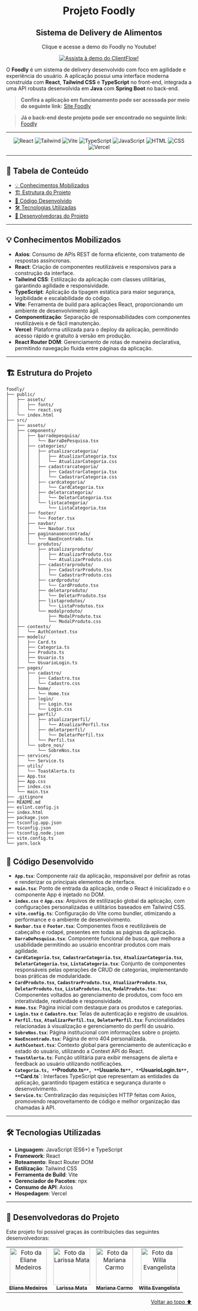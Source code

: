 <div align='center' id='topo'/>

# Projeto Foodly
## Sistema de Delivery de Alimentos

Clique e acesse a demo do Foodly no Youtube!

[![Assista à demo do ClientFlow!](https://ik.imagekit.io/willa/Design%20sem%20nome%20(5).png?updatedAt=1746213311039)](https://youtu.be/HInqPNLu2u8)


</div>

O **Foodly** é um sistema de delivery desenvolvido com foco em agilidade e experiência do usuário. A aplicação possui uma interface moderna construída com **React**, **Tailwind CSS** e **TypeScript** no front-end, integrada a uma API robusta desenvolvida em **Java** com **Spring Boot** no back-end.

> **Confira a aplicação em funcionamento pode ser acessada por meio do seguinte link:** [Site Foodly](https://foodly-react-five.vercel.app/)

> **Já o back-end deste projeto pode ser encontrado no seguinte link:** [Foodly](https://github.com/Projeto-ClientFlow/Foodly)

******

<div align='center'/>

  ![React](https://a11ybadges.com/badge?logo=react)
  ![Tailwind](https://a11ybadges.com/badge?logo=tailwindcss)
  ![Vite](https://a11ybadges.com/badge?logo=vite)
  ![TypeScript](https://a11ybadges.com/badge?logo=typescript)
  ![JavaScript](https://a11ybadges.com/badge?logo=javascript)
  ![HTML](https://a11ybadges.com/badge?logo=html5)
  ![CSS](https://a11ybadges.com/badge?logo=css3)
  ![Vercel](https://a11ybadges.com/badge?logo=vercel)

</div>

******

## 📖 Tabela de Conteúdo
- [💡 Conhecimentos Mobilizados](#conhecimentosMobilizados)
- [🏗️ Estrutura do Projeto](#estruturaDoProjeto)
- [📂 Código Desenvolvido](#codigoDesenvolvido)
- [🛠️ Tecnologias Utilizadas](#tecnologiasUtilizadas)
- [🤝 Desenvolvedoras do Projeto](#devas)

---

<div id='conhecimentosMobilizados'/> 

## 💡 Conhecimentos Mobilizados

- **Axios**: Consumo de APIs REST de forma eficiente, com tratamento de respostas assíncronas.
- **React**: Criação de componentes reutilizáveis e responsivos para a construção da interface.
- **Tailwind CSS**: Estilização da aplicação com classes utilitárias, garantindo agilidade e responsividade.
- **TypeScript**: Aplicação da tipagem estática para maior segurança, legibilidade e escalabilidade do código.
- **Vite**: Ferramenta de build para aplicações React, proporcionando um ambiente de desenvolvimento ágil.
- **Componentização**: Separação de responsabilidades com componentes reutilizáveis e de fácil manutenção.
- **Vercel**: Plataforma utilizada para o deploy da aplicação, permitindo acesso rápido e gratuito à versão em produção.
- **React Router DOM**: Gerenciamento de rotas de maneira declarativa, permitindo navegação fluida entre páginas da aplicação.

---

<div id='estruturaDoProjeto'/> 

## 🏗️ Estrutura do Projeto

```
foodly/
├── public/
│   ├── assets/
│   │   ├── fonts/
│   │   └── react.svg
│   └── index.html
├── src/
│   ├── assets/
│   ├── components/
│   │   ├── barradepesquisa/
│   │   │   └── BarraDePesquisa.tsx
│   │   ├── categories/
│   │   │   ├── atualizarcategoria/
│   │   │   │   ├── AtualizarCategoria.tsx
│   │   │   │   └── AtualizarCategoria.css
│   │   │   ├── cadastrarcategoria/
│   │   │   │   ├── CadastrarCategoria.tsx
│   │   │   │   └── CadastrarCategoria.css
│   │   │   ├── cardcategoria/
│   │   │   │   └── CardCategoria.tsx
│   │   │   ├── deletarcategoria/
│   │   │   │   └── DeletarCategoria.tsx
│   │   │   └── listacategoria/
│   │   │       └── ListaCategoria.tsx
│   │   ├── footer/
│   │   │   └── Footer.tsx
│   │   ├── navbar/
│   │   │   └── Navbar.tsx
│   │   ├── paginanaoencontrada/
│   │   │   └── NaoEncontrado.tsx
│   │   └── produtos/
│   │       ├── atualizarproduto/
│   │       │   ├── AtualizarProduto.tsx
│   │       │   └── AtualizarProduto.css
│   │       ├── cadastrarproduto/
│   │       │   ├── CadastrarProduto.tsx
│   │       │   └── CadastrarProduto.css
│   │       ├── cardproduto/
│   │       │   └── CardProduto.tsx
│   │       ├── deletarproduto/
│   │       │   └── DeletarProduto.tsx
│   │       ├── listaprodutos/
│   │       │   └── ListaProdutos.tsx
│   │       └── modalproduto/
│   │           ├── ModalProduto.tsx
│   │           └── ModalProduto.css
│   ├── contexts/
│   │   └── AuthContext.tsx
│   ├── models/
│   │   ├── Card.ts
│   │   ├── Categoria.ts
│   │   ├── Produto.ts
│   │   ├── Usuario.ts
│   │   └── UsuarioLogin.ts
│   ├── pages/
│   │   ├── cadastro/
│   │   │   ├── Cadastro.tsx
│   │   │   └── Cadastro.css
│   │   ├── home/
│   │   │   └── Home.tsx
│   │   ├── login/
│   │   │   ├── Login.tsx
│   │   │   └── Login.css
│   │   ├── perfil/
│   │   │   ├── atualizarperfil/
│   │   │   │   └── AtualizarPerfil.tsx
│   │   │   ├── deletarperfil/
│   │   │   │   └── DeletarPerfil.tsx
│   │   │   └── Perfil.tsx
│   │   └── sobre_nos/
│   │       └── SobreNos.tsx
│   ├── services/
│   │   └── Service.ts
│   ├── utils/
│   │   └── ToastAlerta.ts
│   ├── App.tsx
│   ├── App.css
│   ├── index.css
│   └── main.tsx
├── .gitignore
├── README.md
├── eslint.config.js
├── index.html
├── package.json
├── tsconfig.app.json
├── tsconfig.json
├── tsconfig.node.json
├── vite.config.ts
└── yarn.lock
```

<div id='codigoDesenvolvido'/>

## 📂 Código Desenvolvido

- **`App.tsx`**: Componente raiz da aplicação, responsável por definir as rotas e renderizar os principais elementos de interface.
- **`main.tsx`**: Ponto de entrada da aplicação, onde o React é inicializado e o componente App é injetado no DOM.
- **`index.css`** e **`App.css`**: Arquivos de estilização global da aplicação, com configurações personalizadas e utilitários baseados em Tailwind CSS.
- **`vite.config.ts`**: Configuração do Vite como bundler, otimizando a performance e o ambiente de desenvolvimento.
- **`Navbar.tsx`** e **`Footer.tsx`**: Componentes fixos e reutilizáveis de cabeçalho e rodapé, presentes em todas as páginas da aplicação.
- **`BarraDePesquisa.tsx`**: Componente funcional de busca, que melhora a usabilidade permitindo ao usuário encontrar produtos com mais agilidade.
- **`CardCategoria.tsx`**, **`CadastrarCategoria.tsx`**, **`AtualizarCategoria.tsx`**, **`DeletarCategoria.tsx`**, **`ListaCategoria.tsx`**: Conjunto de componentes responsáveis pelas operações de CRUD de categorias, implementando boas práticas de modularidade.
- **`CardProduto.tsx`**, **`CadastrarProduto.tsx`**, **`AtualizarProduto.tsx`**, **`DeletarProduto.tsx`**, **`ListaProdutos.tsx`**, **`ModalProduto.tsx`**: Componentes voltados ao gerenciamento de produtos, com foco em interatividade, reatividade e responsividade.
- **`Home.tsx`**: Página inicial com destaque para os produtos e categorias.
- **`Login.tsx`** e **`Cadastro.tsx`**: Telas de autenticação e registro de usuários.
- **`Perfil.tsx`**, **`AtualizarPerfil.tsx`**, **`DeletarPerfil.tsx`**: Funcionalidades relacionadas à visualização e gerenciamento do perfil do usuário.
- **`SobreNos.tsx`**: Página institucional com informações sobre o projeto.
- **`NaoEncontrado.tsx`**: Página de erro 404 personalizada.
- **`AuthContext.tsx`**: Contexto global para gerenciamento de autenticação e estado do usuário, utilizando a Context API do React.
- **`ToastAlerta.ts`**: Função utilitária para exibir mensagens de alerta e feedback ao usuário utilizando notificações.
- **`Categoria.ts, **`Produto.ts`**, **`Usuario.ts`**, **`UsuarioLogin.ts`**, **`Card.ts`**: Interfaces TypeScript que representam as entidades da aplicação, garantindo tipagem estática e segurança durante o desenvolvimento.
- **`Service.ts`**: Centralização das requisições HTTP feitas com Axios, promovendo reaproveitamento de código e melhor organização das chamadas à API.

---

<div id='tecnologiasUtilizadas'/> 

## 🛠️ Tecnologias Utilizadas

- **Linguagem**: JavaScript (ES6+) e TypeScript
- **Framework**: React
- **Roteamento**: React Router DOM
- **Estilização**: Tailwind CSS
- **Ferramenta de Build**: Vite
- **Gerenciador de Pacotes**: npx
- **Consumo de API**: Axios
- **Hospedagem**: Vercel
  
---

<div id='devas'/> 
  
## 🤝 Desenvolvedoras do Projeto

Este projeto foi possível graças às contribuições das seguintes desenvolvedoras:

<div align="center">
  <table>
    <td align="center">
        <a href="https://www.linkedin.com/in/elianempontes/" title="Linkedin da Eliane Medeiros">
          <img src="https://media.licdn.com/dms/image/v2/D4D03AQGppzwuto4Skw/profile-displayphoto-shrink_400_400/B4DZOzMU5sHUAg-/0/1733878173890?e=1747267200&v=beta&t=dYk2XBvZ6Be-J99J4sp9kljf2TF3ZZ5YZ8lEu72U7oA" width="100px;" alt="Foto da Eliane Medeiros"/><br>
          <sub>
            <b>Eliane Medeiros</b>
          </sub>
        </a>
      </td>
      <td align="center">
        <a href="https://www.linkedin.com/in/larissa-mata-a32a5a104/" title="Linkedin da Larissa Mata">
          <img src="https://media.licdn.com/dms/image/v2/D4D03AQH8ZGW05SThzA/profile-displayphoto-shrink_400_400/profile-displayphoto-shrink_400_400/0/1698075416577?e=1747267200&v=beta&t=MZQra9MZhtWWZqrZx6Re7loE6-KZIhHj9kj5Rbxe_Ds" width="100px;" alt="Foto da Larissa Mata"/><br>
          <sub>
            <b>Larissa Mata</b>
          </sub>
        </a>
      </td>
      <td align="center">
        <a href="https://github.com/MariPimentelCarmo" title="GitHub da Mariana Carmo">
          <img src="https://avatars.githubusercontent.com/u/99743029?v=4" width="100px;" alt="Foto da Mariana Carmo"/><br>
          <sub>
            <b>Mariana Carmo</b>
          </sub>
        </a>
      </td>
    <td align="center">
        <a href="https://github.com/willaevangelista" title="GitHub da Willa Evangelista">
          <img src="https://avatars.githubusercontent.com/u/84138876?v=4" width="100px;" alt="Foto da Willa Evangelista"/><br>
          <sub>
            <b>Willa Evangelista</b>
          </sub>
        </a>
      </td>
  </table>
</div>

<div align='right'>
  
  [Voltar ao topo ⬆️](#topo)

</div>
